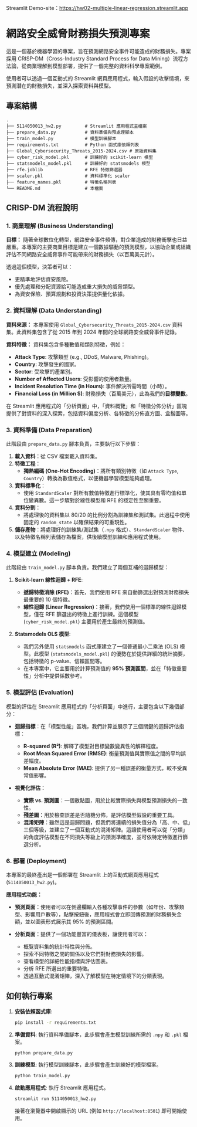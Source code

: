 Streamlit Demo-site：https://hw02-multiple-linear-regression.streamlit.app

# 網路安全威脅財務損失預測專案

這是一個基於機器學習的專案，旨在預測網路安全事件可能造成的財務損失。專案採用 CRISP-DM（Cross-Industry Standard Process for Data Mining）流程方法論，從商業理解到模型部署，提供了一個完整的資料科學專案範例。

使用者可以透過一個互動式的 Streamlit 網頁應用程式，輸入假設的攻擊情境，來預測潛在的財務損失，並深入探索資料與模型。

## 專案結構

```
.
├── 5114050013_hw2.py         # Streamlit 應用程式主檔案
├── prepare_data.py           # 資料準備與預處理腳本
├── train_model.py            # 模型訓練腳本
├── requirements.txt          # Python 函式庫依賴列表
├── Global_Cybersecurity_Threats_2015-2024.csv # 原始資料集
├── cyber_risk_model.pkl      # 訓練好的 scikit-learn 模型
├── statsmodels_model.pkl     # 訓練好的 statsmodels 模型
├── rfe.joblib                # RFE 特徵篩選器
├── scaler.pkl                # 資料標準化 scaler
├── feature_names.pkl         # 特徵名稱列表
└── README.md                 # 本檔案
```

## CRISP-DM 流程說明

### 1. 商業理解 (Business Understanding)

**目標：**
隨著全球數位化轉型，網路安全事件頻傳，對企業造成的財務衝擊也日益嚴重。本專案的主要商業目標是建立一個數據驅動的預測模型，以協助企業或組織評估不同網路安全威脅事件可能帶來的財務損失（以百萬美元計）。

透過這個模型，決策者可以：
- 更精準地評估資安風險。
- 優先處理和分配資源給可能造成重大損失的威脅類型。
- 為資安保險、預算規劃和投資決策提供量化依據。

### 2. 資料理解 (Data Understanding)

**資料來源：**
本專案使用 `Global_Cybersecurity_Threats_2015-2024.csv` 資料集。此資料集包含了從 2015 年到 2024 年間的全球網路安全威脅事件記錄。

**資料特徵：**
資料集包含多種數值和類別特徵，例如：
- **Attack Type**: 攻擊類型 (e.g., DDoS, Malware, Phishing)。
- **Country**: 攻擊發生的國家。
- **Sector**: 受攻擊的產業別。
- **Number of Affected Users**: 受影響的使用者數量。
- **Incident Resolution Time (in Hours)**: 事件解決所需時間（小時）。
- **Financial Loss (in Million $)**: 財務損失（百萬美元），此為我們的**目標變數**。

在 Streamlit 應用程式的「分析頁面」中，「資料概覽」和「特徵分佈分析」區塊提供了對資料的深入探索，包括資料偏度分析、各特徵的分佈直方圖、盒鬚圖等。

### 3. 資料準備 (Data Preparation)

此階段由 `prepare_data.py` 腳本負責，主要執行以下步驟：

1.  **載入資料**：從 CSV 檔案載入資料集。
2.  **特徵工程**：
    *   **獨熱編碼 (One-Hot Encoding)**：將所有類別特徵（如 `Attack Type`, `Country`）轉換為數值格式，以便機器學習模型能夠處理。
3.  **資料標準化**：
    *   使用 `StandardScaler` 對所有數值特徵進行標準化，使其具有零均值和單位變異數。這一步驟對於線性模型和 RFE 的穩定性至關重要。
4.  **資料分割**：
    *   將處理後的資料集以 80/20 的比例分割為訓練集和測試集。此過程中使用固定的 `random_state` 以確保結果的可重現性。
5.  **儲存產物**：將處理好的訓練集/測試集（`.npy` 格式）、`StandardScaler` 物件、以及特徵名稱列表儲存為檔案，供後續模型訓練和應用程式使用。

### 4. 模型建立 (Modeling)

此階段由 `train_model.py` 腳本負責。我們建立了兩個互補的迴歸模型：

1.  **Scikit-learn 線性迴歸 + RFE**:
    *   **遞歸特徵消除 (RFE)**：首先，我們使用 RFE 來自動篩選出對預測財務損失最重要的 10 個特徵。
    *   **線性迴歸 (Linear Regression)**：接著，我們使用一個標準的線性迴歸模型，僅在 RFE 篩選出的特徵上進行訓練。這個模型 (`cyber_risk_model.pkl`) 主要用於產生最終的預測值。

2.  **Statsmodels OLS 模型**:
    *   我們另外使用 `statsmodels` 函式庫建立了一個普通最小二乘法 (OLS) 模型。此模型 (`statsmodels_model.pkl`) 的優勢在於提供詳細的統計摘要，包括特徵的 p-value、信賴區間等。
    *   在本專案中，它主要用於計算預測值的 **95% 預測區間**，並在「特徵重要性」分析中提供係數參考。

### 5. 模型評估 (Evaluation)

模型的評估在 Streamlit 應用程式的「分析頁面」中進行，主要包含以下幾個部分：

- **迴歸指標**：在「模型性能」區塊，我們計算並展示了三個關鍵的迴歸評估指標：
  - **R-squared (R²)**: 解釋了模型對目標變數變異性的解釋程度。
  - **Root Mean Squared Error (RMSE)**: 衡量預測值與實際值之間的平均誤差幅度。
  - **Mean Absolute Error (MAE)**: 提供了另一種誤差的衡量方式，較不受異常值影響。

- **視覺化評估**：
  - **實際 vs. 預測圖**：一個散點圖，用於比較實際損失與模型預測損失的一致性。
  - **殘差圖**：用於檢查誤差是否隨機分佈，是評估模型假設的重要工具。
  - **混淆矩陣**：雖然這是迴歸問題，但我們將連續的損失值分為「高、中、低」三個等級，並建立了一個互動式的混淆矩陣。這讓使用者可以從「分類」的角度評估模型在不同損失等級上的預測準確度，並可依特定特徵進行篩選分析。

### 6. 部署 (Deployment)

本專案的最終產出是一個部署在 Streamlit 上的互動式網頁應用程式 (`5114050013_hw2.py`)。

**應用程式功能：**

- **預測頁面**：使用者可以在側邊欄輸入各種攻擊事件的參數（如年份、攻擊類型、影響用戶數等），點擊按鈕後，應用程式會立即回傳預測的財務損失金額，並以圖表形式展示其 95% 的預測區間。

- **分析頁面**：提供了一個功能豐富的儀表板，讓使用者可以：
  - 概覽資料集的統計特性與分佈。
  - 探索不同特徵之間的關係以及它們對財務損失的影響。
  - 查看模型的詳細性能指標與評估圖表。
  - 分析 RFE 所選出的重要特徵。
  - 透過互動式混淆矩陣，深入了解模型在特定情境下的分類表現。

## 如何執行專案

1.  **安裝依賴函式庫**:
    ```bash
    pip install -r requirements.txt
    ```

2.  **準備資料**:
    執行資料準備腳本，此步驟會產生模型訓練所需的 `.npy` 和 `.pkl` 檔案。
    ```bash
    python prepare_data.py
    ```

3.  **訓練模型**:
    執行模型訓練腳本，此步驟會產生訓練好的模型檔案。
    ```bash
    python train_model.py
    ```

4.  **啟動應用程式**:
    執行 Streamlit 應用程式。
    ```bash
    streamlit run 5114050013_hw2.py
    ```
    接著在瀏覽器中開啟顯示的 URL (例如 `http://localhost:8501`) 即可開始使用。